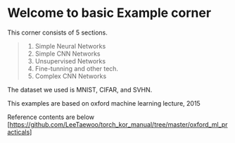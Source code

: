 Welcome to basic Example corner
==============

This corner consists of 5 sections.

> 01. Simple Neural Networks
> 02. Simple CNN Networks
> 03. Unsupervised Networks
> 04. Fine-tunning and other tech.
> 05. Complex CNN Networks

The dataset we used is MNIST, CIFAR, and SVHN.

This examples are based on oxford machine learning lecture, 2015

Reference contents are below
[https://github.com/LeeTaewoo/torch_kor_manual/tree/master/oxford_ml_practicals]












